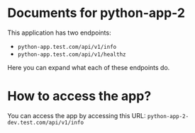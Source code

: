 # Documents for python-app-2

This application has two endpoints:
- `python-app.test.com/api/v1/info`
- `python-app.test.com/api/v1/healthz`

Here you can expand what each of these endpoints do.

# How to access the app?

You can access the app by accessing this URL: `python-app-2-dev.test.com/api/v1/info`

